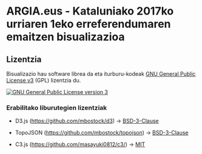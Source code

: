 # ARGIA.eus - Kataluniako 2017ko urriaren 1eko erreferendumaren emaitzen bisualizazioa

## Lizentzia

Bisualizazio hau software librea da eta iturburu-kodeak [GNU General Public License v3](http://www.gnu.org/licenses/gpl.html) (GPL) lizentzia du.

<a rel="license" href="http://www.gnu.org/licenses/gpl.html"><img alt="GNU General Public License version 3" style="border-width:0" src="http://www.gnu.org/graphics/gplv3-127x51.png" /></a>

### Erabilitako liburutegien lizentziak

* D3.js (https://github.com/mbostock/d3) -> [BSD-3-Clause](https://en.wikipedia.org/wiki/BSD_licenses#3-clause_license_.28.22Revised_BSD_License.22.2C_.22New_BSD_License.22.2C_or_.22Modified_BSD_License.22.29)

* TopoJSON (https://github.com/mbostock/topojson) -> [BSD-3-Clause](https://en.wikipedia.org/wiki/BSD_licenses#3-clause_license_.28.22Revised_BSD_License.22.2C_.22New_BSD_License.22.2C_or_.22Modified_BSD_License.22.29)

* C3.js (https://github.com/masayuki0812/c3/) -> [MIT](https://en.wikipedia.org/wiki/MIT_License)
